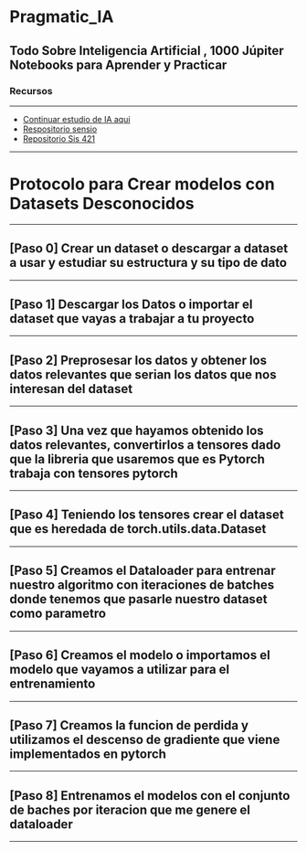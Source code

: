 # Pragmatic_IA
## Todo Sobre Inteligencia Artificial , 1000 Júpiter Notebooks para Aprender y Practicar
### Recursos
---------------------------------------------------------------------------------------------
- [Continuar estudio de IA aqui](https://www.youtube.com/watch?v=JuQz-SFN8CY&list=PLkgbkukKg_Nrk7OtpwZEdVa10LijfpyZ1&index=4)
- [Respositorio sensio](https://github.com/juansensio/blog)
- [Repositorio Sis 421](https://github.com/cwpachecol/SIS421)
--------------------------------------------------------------------------------------------

# Protocolo para Crear modelos con Datasets Desconocidos
--------------------------------------------------------------------------------------------
## [Paso 0] Crear un dataset o descargar a dataset a usar y estudiar su estructura y su tipo de dato
--------------------------------------------------------------------------------------------
## [Paso 1] Descargar los Datos o importar el dataset que vayas a trabajar a tu proyecto
--------------------------------------------------------------------------------------------
## [Paso 2] Preprosesar los datos y obtener los datos relevantes que serian los datos que nos interesan del dataset
--------------------------------------------------------------------------------------------
## [Paso 3] Una vez que hayamos obtenido los datos relevantes, convertirlos a tensores dado que la libreria que usaremos que es Pytorch trabaja con tensores pytorch 
--------------------------------------------------------------------------------------------
## [Paso 4] Teniendo los tensores crear el dataset que es heredada de torch.utils.data.Dataset
--------------------------------------------------------------------------------------------
## [Paso 5] Creamos el Dataloader para entrenar nuestro algoritmo con iteraciones de batches donde tenemos que pasarle nuestro dataset como parametro
--------------------------------------------------------------------------------------------
## [Paso 6] Creamos el modelo o importamos el modelo que vayamos a utilizar para el entrenamiento
--------------------------------------------------------------------------------------------
## [Paso 7] Creamos la funcion de perdida y utilizamos el descenso de gradiente que viene implementados en pytorch
--------------------------------------------------------------------------------------------
## [Paso 8] Entrenamos el modelos con el conjunto de baches por iteracion que me genere el dataloader
--------------------------------------------------------------------------------------------
